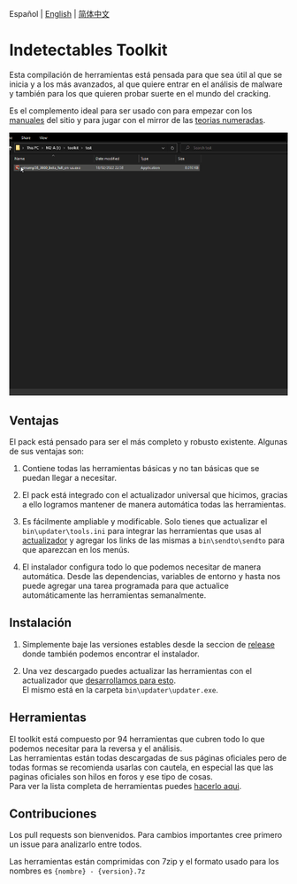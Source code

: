 Español | [English](README.md) | [简体中文](README.zh_CN.md)

# Indetectables Toolkit

Esta compilación de herramientas está pensada para que sea útil al que se inicia y a los más avanzados, al que quiere entrar en el análisis de malware y también para los que quieren probar suerte en el mundo del cracking.

Es el complemento ideal para ser usado con para empezar con los [manuales](https://github.com/indetectables-net/manuals) del sitio y para jugar con el mirror de las [teorias numeradas]( https://github.com/indetectables-net/teorias-numeradas).

![](assets/demo.gif)


## Ventajas

El pack está pensado para ser el más completo y robusto existente.
Algunas de sus ventajas son:

1. Contiene todas las herramientas básicas y no tan básicas que se puedan llegar a necesitar.

2. El pack está integrado con el actualizador universal que hicimos, gracias a ello logramos mantener de manera automática todas las herramientas.

3. Es fácilmente ampliable y modificable. Solo tienes que actualizar el `bin\updater\tools.ini` para integrar las herramientas que usas al [actualizador](https://github.com/xchwarze/universal-tool-updater) y agregar los links de las mismas a `bin\sendto\sendto` para que aparezcan en los menús.

4. El instalador configura todo lo que podemos necesitar de manera automática. Desde las dependencias, variables de entorno y hasta nos puede agregar una tarea programada para que actualice automáticamente las herramientas semanalmente.


## Instalación

1. Simplemente baje las versiones estables desde la seccion de [release](https://github.com/indetectables-net/toolkit/releases) donde también podemos encontrar el instalador.

2. Una vez descargado puedes actualizar las herramientas con el actualizador que [desarrollamos para esto](https://github.com/xchwarze/universal-tool-updater). <br/>
El mismo está en la carpeta `bin\updater\updater.exe`.


## Herramientas

El toolkit está compuesto por 94 herramientas que cubren todo lo que podemos necesitar para la reversa y el análisis. <br/>
Las herramientas están todas descargadas de sus páginas oficiales pero de todas formas se recomienda usarlas con cautela, en especial las que las paginas oficiales son hilos en foros y ese tipo de cosas. <br/>
Para ver la lista completa de herramientas puedes [hacerlo aqui](TOOLS.md).


## Contribuciones

Los pull requests son bienvenidos. Para cambios importantes cree primero un issue para analizarlo entre todos.

Las herramientas están comprimidas con 7zip y el formato usado para los nombres es `{nombre} - {version}.7z`
